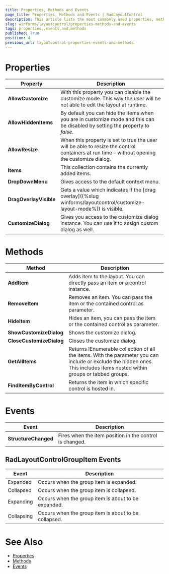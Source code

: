 ```yaml
---
title: Properties, Methods and Events
page_title: Properties, Methods and Events | RadLayoutControl
description: This article lists the most commonly used properties, methods and events of RadLayoutControl.
slug: winforms/layoutcontrol/properties-methods-and-events
tags: properties,,events,and,methods
published: True
position: 4
previous_url: layoutcontrol-properties-events-and-methods
---
```


# Properties

|Property|Description|
|------|------|
|__AllowCustomize__| With this property you can disable the customize mode. This way the user will be not able to edit the layout at runtime.|
|__AllowHiddenItems__|By default you can hide the items when you are in customize mode and this can be disabled by setting the property to *false*.|
|__AllowResize__|When this property is set to true the user will be able to resize the control containers at run time – without opening the customize dialog.|
|__Items__|This collection contains the currently added items.|
|__DropDownMenu__|Gives access to the default context menu.|
|__DragOverlayVisible__|Gets a value which indicates if the [drag overlay]({%slug winforms/layoutcontrol/customize-layout-mode%}) is visible.|
|__CustomizeDialog__|Gives you access to the customize dialog instance. You can use it to assign custom dialog as well.|

# Methods

|Method|Description|
|------|------|
|__AddItem__|Adds item to the layout. You can directly pass an item or a control instance.|
|__RemoveItem__ |Removes an item. You can pass the item or the contained control as parameter.|
|__HideItem__|Hides an item, you can pass the item or the contained control as parameter.|
|__ShowCustomizeDialog__|Shows the customize dialog.|
|__CloseCustomizeDialog__|Closes the customize dialog.|
|__GetAllItems__|Returns IEnumerable collection of all the items. With the parameter you can include or exclude the hidden ones. This includes items nested within groups or tabbed groups.|
|__FindItemByControl__|Returns the item in which specific control is hosted in.|

# Events

|Event|Description|
|------|------|
|__StructureChanged__|Fires when the item position in the control is changed.|

## RadLayoutControlGroupItem Events

|Event|Description|
|------|------|
|Expanded|Occurs when the group item is expanded.|
|Collapsed|Occurs when the group item is collapsed.|
|Expanding|Occurs when the group item is about to be expanded.|
|Collapsing|Occurs when the group item is about to be collapsed.|

# See Also

* [Properties](https://docs.telerik.com/devtools/winforms/api/telerik.wincontrols.ui.radlayoutcontrol.html#propertiesm)
* [Methods](https://docs.telerik.com/devtools/winforms/api/telerik.wincontrols.ui.radlayoutcontrol.html#methods)
* [Events](https://docs.telerik.com/devtools/winforms/api/telerik.wincontrols.ui.radlayoutcontrol.html#events)

